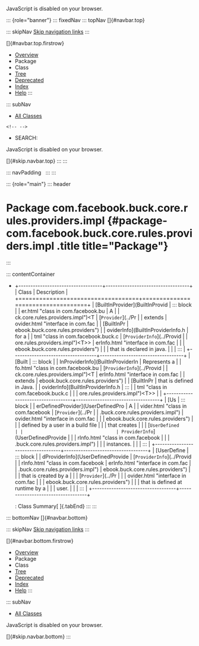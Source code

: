 <div>

JavaScript is disabled on your browser.

</div>

::: {role="banner"}
::: fixedNav
::: topNav
[]{#navbar.top}

::: skipNav
[Skip navigation links](#skip.navbar.top "Skip navigation links")
:::

[]{#navbar.top.firstrow}

-   [Overview](../../../../../../../index.html)
-   Package
-   Class
-   [Tree](package-tree.html)
-   [Deprecated](../../../../../../../deprecated-list.html)
-   [Index](../../../../../../../index-all.html)
-   [Help](../../../../../../../help-doc.html)
:::

::: subNav
-   [All Classes](../../../../../../../allclasses.html)

```{=html}
<!-- -->
```
-   SEARCH:

<div>

<div>

JavaScript is disabled on your browser.

</div>

</div>

[]{#skip.navbar.top}
:::
:::

::: navPadding
 
:::
:::

::: {role="main"}
::: header
# Package com.facebook.buck.core.rules.providers.impl {#package-com.facebook.buck.core.rules.providers.impl .title title="Package"}
:::

::: contentContainer
-   +-----------------------------------+-----------------------------------+
    | Class                             | Description                       |
    +===================================+===================================+
    | [BuiltInProvider](BuiltInProvid   | ::: block                         |
    | er.html "class in com.facebook.bu | A                                 |
    | ck.core.rules.providers.impl")\<T | [`Provider`](../Pr                |
    | extends                           | ovider.html "interface in com.fac |
    | [BuiltInPr                        | ebook.buck.core.rules.providers") |
    | oviderInfo](BuiltInProviderInfo.h | for a                             |
    | tml "class in com.facebook.buck.c | [`ProviderInfo`](../Provid        |
    | ore.rules.providers.impl")\<T\>\> | erInfo.html "interface in com.fac |
    |                                   | ebook.buck.core.rules.providers") |
    |                                   | that is declared in java.         |
    |                                   | :::                               |
    +-----------------------------------+-----------------------------------+
    | [Built                            | ::: block                         |
    | InProviderInfo](BuiltInProviderIn | Represents a                      |
    | fo.html "class in com.facebook.bu | [`ProviderInfo`](../Provid        |
    | ck.core.rules.providers.impl")\<T | erInfo.html "interface in com.fac |
    | extends                           | ebook.buck.core.rules.providers") |
    | [BuiltInPr                        | that is defined in Java.          |
    | oviderInfo](BuiltInProviderInfo.h | :::                               |
    | tml "class in com.facebook.buck.c |                                   |
    | ore.rules.providers.impl")\<T\>\> |                                   |
    +-----------------------------------+-----------------------------------+
    | [Us                               | ::: block                         |
    | erDefinedProvider](UserDefinedPro | A                                 |
    | vider.html "class in com.facebook | [`Provider`](../Pr                |
    | .buck.core.rules.providers.impl") | ovider.html "interface in com.fac |
    |                                   | ebook.buck.core.rules.providers") |
    |                                   | defined by a user in a build file |
    |                                   | that creates                      |
    |                                   | [`UserDefined                     |
    |                                   | ProviderInfo`](UserDefinedProvide |
    |                                   | rInfo.html "class in com.facebook |
    |                                   | .buck.core.rules.providers.impl") |
    |                                   | instances.                        |
    |                                   | :::                               |
    +-----------------------------------+-----------------------------------+
    | [UserDefine                       | ::: block                         |
    | dProviderInfo](UserDefinedProvide | [`ProviderInfo`](../Provid        |
    | rInfo.html "class in com.facebook | erInfo.html "interface in com.fac |
    | .buck.core.rules.providers.impl") | ebook.buck.core.rules.providers") |
    |                                   | that is created by a              |
    |                                   | [`Provider`](../Pr                |
    |                                   | ovider.html "interface in com.fac |
    |                                   | ebook.buck.core.rules.providers") |
    |                                   | that is defined at runtime by a   |
    |                                   | user.                             |
    |                                   | :::                               |
    +-----------------------------------+-----------------------------------+

    : Class Summary[ ]{.tabEnd}
:::
:::

::: bottomNav
[]{#navbar.bottom}

::: skipNav
[Skip navigation links](#skip.navbar.bottom "Skip navigation links")
:::

[]{#navbar.bottom.firstrow}

-   [Overview](../../../../../../../index.html)
-   Package
-   Class
-   [Tree](package-tree.html)
-   [Deprecated](../../../../../../../deprecated-list.html)
-   [Index](../../../../../../../index-all.html)
-   [Help](../../../../../../../help-doc.html)
:::

::: subNav
-   [All Classes](../../../../../../../allclasses.html)

<div>

<div>

JavaScript is disabled on your browser.

</div>

</div>

[]{#skip.navbar.bottom}
:::
